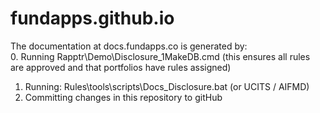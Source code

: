 fundapps.github.io
==================

The documentation at docs.fundapps.co is generated by:  
0. Running Rapptr\Demo\Disclosure_1MakeDB.cmd (this ensures all rules are approved and that portfolios have rules assigned)
1. Running: Rules\tools\scripts\Docs_Disclosure.bat (or UCITS / AIFMD)  
2. Committing changes in this repository to gitHub

